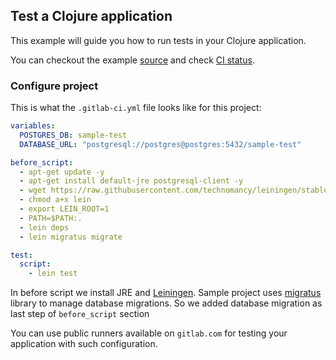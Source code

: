## Test a Clojure application

This example will guide you how to run tests in your Clojure application.

You can checkout the example [source](https://gitlab.com/dzaporozhets/clojure-web-application) and check [CI status](https://gitlab.com/dzaporozhets/clojure-web-application/builds?scope=all).

### Configure project

This is what the `.gitlab-ci.yml` file looks like for this project:

```yaml
variables:
  POSTGRES_DB: sample-test
  DATABASE_URL: "postgresql://postgres@postgres:5432/sample-test"

before_script:
  - apt-get update -y
  - apt-get install default-jre postgresql-client -y
  - wget https://raw.githubusercontent.com/technomancy/leiningen/stable/bin/lein
  - chmod a+x lein
  - export LEIN_ROOT=1
  - PATH=$PATH:.
  - lein deps
  - lein migratus migrate

test: 
  script: 
    - lein test
```

In before script we install JRE and [Leiningen](http://leiningen.org/). 
Sample project uses [migratus](https://github.com/yogthos/migratus) library to manage database migrations. 
So we added database migration as last step of `before_script` section

You can use public runners available on `gitlab.com` for testing your application with such configuration.
